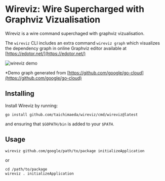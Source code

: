 # Wireviz: Wire Supercharged with Graphviz Vizualisation

Wireviz is a wire command superchaged with graphviz vizualisation.

The `wireviz` CLI includes an extra command `wireviz graph` which visualizes the dependency graph
in online Graphviz editor available at [https://edotor.net/](https://edotor.net/)

![wireviz demo](https://user-images.githubusercontent.com/28210288/268586107-58cae342-a579-4f38-ba1e-47612572adab.png)

*Demo graph generated from [https://github.com/google/go-cloud](https://github.com/google/go-cloud)

## Installing

Install Wireviz by running:

```shell
go install github.com/taichimaeda/wireviz/cmd/wireviz@latest
```

and ensuring that `$GOPATH/bin` is added to your `$PATH`.

## Usage

```shell
wireviz github.com/google/path/to/package initializeApplication
```

or

```shell
cd /path/to/package
wireviz . initializeApplication
```

